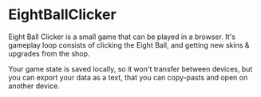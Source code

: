# EightBallClicker

Eight Ball Clicker is a small game that can be played in a browser. It's gameplay loop consists of clicking the Eight Ball, and getting new skins & upgrades from the shop.

Your game state is saved locally, so it won't transfer between devices, but you can export your data as a text, that you can copy-pasts and open on another device.